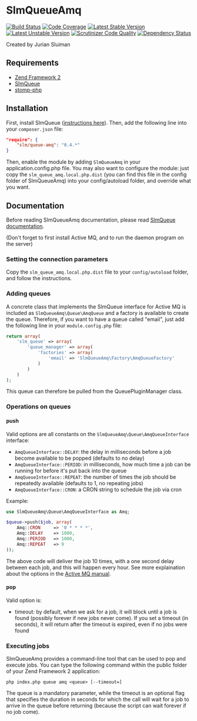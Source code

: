 SlmQueueAmq
==================

[![Build Status](https://travis-ci.org/juriansluiman/SlmQueueAmq.png?branch=master)](https://travis-ci.org/juriansluiman/SlmQueueAmq)
[![Code Coverage](https://scrutinizer-ci.com/g/juriansluiman/SlmQueueAmq/badges/coverage.png?b=master)](https://scrutinizer-ci.com/g/juriansluiman/SlmQueueAmq/?branch=master)
[![Latest Stable Version](https://poser.pugx.org/slm/queue-amq/v/stable)](https://packagist.org/packages/slm/queue-amq)
[![Latest Unstable Version](https://poser.pugx.org/slm/queue-amq/v/unstable)](https://packagist.org/packages/slm/queue-amq)
[![Scrutinizer Code Quality](https://scrutinizer-ci.com/g/juriansluiman/SlmQueueAmq/badges/quality-score.png?b=master)](https://scrutinizer-ci.com/g/juriansluiman/SlmQueueAmq/?branch=master)
[![Dependency Status](https://www.versioneye.com/user/projects/5541dd2e6f83444162000208/badge.svg?style=flat)](https://www.versioneye.com/user/projects/5541dd2e6f83444162000208)


Created by Jurian Sluiman


Requirements
------------
* [Zend Framework 2](https://github.com/zendframework/zf2)
* [SlmQueue](https://github.com/juriansluiman/SlmQueue)
* [stomp-php](https://github.com/dejanb/stomp-php)

Installation
------------

First, install SlmQueue ([instructions here](https://github.com/juriansluiman/SlmQueue/blob/master/README.md)). Then,
add the following line into your `composer.json` file:

```json
"require": {
    "slm/queue-amq": "0.4.*"
}
```

Then, enable the module by adding `SlmQueueAmq` in your application.config.php file. You may also want to
configure the module: just copy the `slm_queue_amq.local.php.dist` (you can find this file in the config
folder of SlmQueueAmq) into your config/autoload folder, and override what you want.


Documentation
-------------

Before reading SlmQueueAmq documentation, please read [SlmQueue documentation](https://github.com/juriansluiman/SlmQueue).

(Don't forget to first install Active MQ, and to run the daemon program on the server)


### Setting the connection parameters

Copy the `slm_queue_amq.local.php.dist` file to your `config/autoload` folder, and follow the instructions.


### Adding queues

A concrete class that implements the SlmQueue interface for Active MQ is included
as `SlmQueueAmq\Queue\AmqQueue` and a factory is available to create the queue.
Therefore, if you want to have a queue called "email", just add the following line in your
`module.config.php` file:

```php
return array(
    'slm_queue' => array(
        'queue_manager' => array(
            'factories' => array(
                'email' => 'SlmQueueAmq\Factory\AmqQueueFactory'
            )
        )
    )
);
```

This queue can therefore be pulled from the QueuePluginManager class.


### Operations on queues

#### push

Valid options are all constants on the `SlmQueueAmq\Queue\AmqQueueInterface` interface:

* `AmqQueueInterface::DELAY`: the delay in milliseconds before a job become available to be popped (defaults to no delay)
* `AmqQueueInterface::PERIOD`: in milliseconds, how much time a job can be running for before it's put back into the queue
* `AmqQueueInterface::REPEAT`: the number of times the job should be repeatedly available (defaults to 1, no repeating jobs)
* `AmqQueueInterface::CRON`: a CRON string to schedule the job via cron

Example:

```php
use SlmQueueAmq\Queue\AmqQueueInterface as Amq;

$queue->push($job, array(
    Amq::CRON     => '0 * * * *',
    Amq::DELAY    => 1000,
    Amq::PERIOD   => 1000,
    Amq::REPEAT   => 9
));
```

The above code will deliver the job 10 times, with a one second delay between
each job, and this will happen every hour. See more explaination about the
options in the [Active MQ manual](http://activemq.apache.org/nms/stomp-delayed-and-scheduled-message-feature.html).

#### pop

Valid option is:

* timeout: by default, when we ask for a job, it will block until a job is found (possibly forever if new jobs never
come). If you set a timeout (in seconds), it will return after the timeout is expired, even if no jobs were found

### Executing jobs

SlmQueueAmq provides a command-line tool that can be used to pop and execute jobs. You can type the following
command within the public folder of your Zend Framework 2 application:

`php index.php queue amq <queue> [--timeout=]`

The queue is a mandatory parameter, while the timeout is an optional flag that specifies the duration in seconds
for which the call will wait for a job to arrive in the queue before returning (because the script can wait forever
if no job come).
